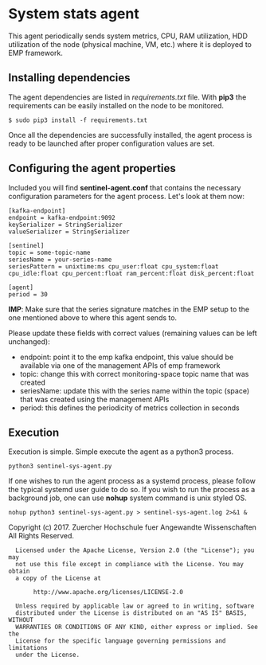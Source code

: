 # System stats agent
This agent periodically sends system metrics, CPU, RAM utilization, HDD 
utilization of the node (physical machine, VM, etc.) where it is deployed to 
EMP framework.

## Installing dependencies
The agent dependencies are listed in *requirements.txt* file. With **pip3** the 
requirements can be easily installed on the node to be monitored.

```
$ sudo pip3 install -f requirements.txt
```

Once all the dependencies are successfully installed, the agent process is 
ready to be launched after proper configuration values are set.

## Configuring the agent properties
Included you will find **sentinel-agent.conf** that contains the necessary 
configuration parameters for the agent process. Let's look at them now:

```
[kafka-endpoint]
endpoint = kafka-endpoint:9092
keySerializer = StringSerializer
valueSerializer = StringSerializer

[sentinel]
topic = some-topic-name
seriesName = your-series-name
seriesPattern = unixtime:ms cpu_user:float cpu_system:float cpu_idle:float cpu_percent:float ram_percent:float disk_percent:float

[agent]
period = 30
```

**IMP**: Make sure that the series signature matches in the EMP setup to the 
one mentioned above to where this agent sends to.

Please update these fields with correct values (remaining values can be left 
unchanged):
- endpoint: point it to the emp kafka endpoint, this value should be available 
via one of the management APIs of emp framework
- topic: change this with correct monitoring-space topic name that was created
- seriesName: update this with the series name within the topic (space) that 
was created using the management APIs
- period: this defines the periodicity of metrics collection in seconds

## Execution
Execution is simple. Simple execute the agent as a python3 process.
```
python3 sentinel-sys-agent.py
```

If one wishes to run the agent process as a systemd process, please follow the 
typical systemd user guide to do so. If you wish to run the process as a 
background job, one can use **nohup** system command is unix styled OS.

```
nohup python3 sentinel-sys-agent.py > sentinel-sys-agent.log 2>&1 &
```

  Copyright (c) 2017. Zuercher Hochschule fuer Angewandte Wissenschaften
   All Rights Reserved.
 
      Licensed under the Apache License, Version 2.0 (the "License"); you may
      not use this file except in compliance with the License. You may obtain
      a copy of the License at
 
           http://www.apache.org/licenses/LICENSE-2.0
 
      Unless required by applicable law or agreed to in writing, software
      distributed under the License is distributed on an "AS IS" BASIS, WITHOUT
      WARRANTIES OR CONDITIONS OF ANY KIND, either express or implied. See the
      License for the specific language governing permissions and limitations
      under the License.
